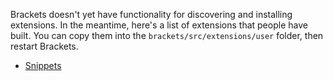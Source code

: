 Brackets doesn't yet have functionality for discovering and installing extensions. In the meantime, here's a list of extensions that people have built. You can copy them into the `brackets/src/extensions/user` folder, then restart Brackets.

* [Snippets](https://github.com/jrowny/brackets-snippets)